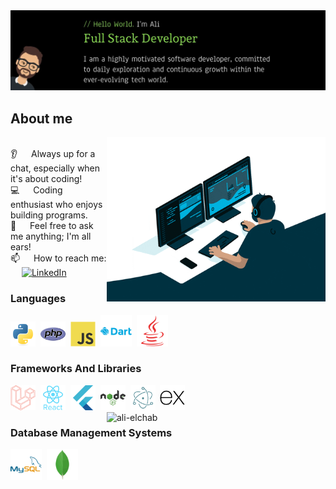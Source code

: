 <img  src="/banner.jpg" alt="" />

<!-- About me details -->
## About me

<div>
    <img align="right" width="350" src="/giphy.gif" alt="Coding gif" /><br/>
    👂 &emsp; Always up for a chat, especially when it's about coding!<br />
    💻 &emsp; Coding enthusiast who enjoys building programs. <br />
    💬 &emsp; Feel free to ask me anything; I'm all ears!<br />
    📫 &emsp; How to reach me: &emsp;
    <a href=https://www.linkedin.com/in/ali-elchab/" target="_blank">
        <img src="https://img.shields.io/badge/-LinkedIn-blue?style=flat&logo=Linkedin&logoColor=white" alt="LinkedIn"/>
    </a>
</div>

### Languages

<div>
  
  <img src='https://github.com/devicons/devicon/blob/master/icons/python/python-original.svg' title="Python" alt="python" width="40" height="40"/>&nbsp;
  <img src="https://github.com/devicons/devicon/blob/master/icons/php/php-original.svg" title="Php" alt="php" width="40" height="40"/>&nbsp;
  <img src="https://github.com/devicons/devicon/blob/master/icons/javascript/javascript-original.svg" title="JavaScript" alt="JavaScript" width="40" height="40"/>&nbsp;
  <img src='https://github.com/devicons/devicon/blob/master/icons/dart/dart-plain-wordmark.svg' title="Dart" alt="dart" width="50" height="50"/>&nbsp;
  <img src='https://github.com/devicons/devicon/blob/master/icons/java/java-plain.svg' title="Java" alt="java" width="50" height="50"/>&nbsp;
</div>

### Frameworks And Libraries
<div>
  <img src="https://github.com/devicons/devicon/blob/master/icons/laravel/laravel-line.svg" title="Laravel" alt="laravel" width="40" height="40"/>&nbsp;     
  <img src="https://github.com/devicons/devicon/blob/master/icons/react/react-original-wordmark.svg" title="React" alt="React" width="40" height="40"/>&nbsp;
  <img src="https://github.com/devicons/devicon/blob/master/icons/flutter/flutter-original.svg" title="Flutter" alt="Flutter" width="40" height="40"/>&nbsp;
  <img src="https://github.com/devicons/devicon/blob/master/icons/nodejs/nodejs-original-wordmark.svg" title="NodeJS" alt="NodeJS" width="40" height="40"/>&nbsp;
  <img src="https://github.com/devicons/devicon/blob/master/icons/electron/electron-original.svg" title="Electron" alt="Electron" width="40" height="40"/>&nbsp;
  <img src="https://github.com/devicons/devicon/blob/master/icons/express/express-original.svg" title="Express" alt="Express" width="40" height="40"/>&nbsp;
<img align="right" width="350" src="https://github-readme-stats.vercel.app/api/top-langs?username=ali-elchab&show_icons=true&locale=en&layout=compact" alt="ali-elchab" />
</div>

### Database Management Systems
<div>  
    <img src="https://github.com/devicons/devicon/blob/master/icons/mysql/mysql-original-wordmark.svg" title="MySQL"  alt="MySQL" width="50" height="50"/>&nbsp;
    <img src="https://github.com/devicons/devicon/blob/master/icons/mongodb/mongodb-original.svg" title="MongoDB"  alt="MongoDB" width="50" height="50"/>&nbsp;
</div>


